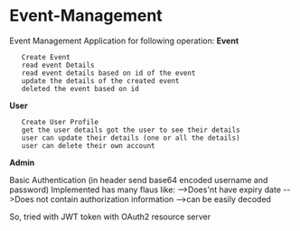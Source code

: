 # Event-Management
Event Management Application for following operation:
  **Event**

       Create Event
       read event Details
       read event details based on id of the event
       update the details of the created event
       deleted the event based on id

  **User**

       Create User Profile
       get the user details got the user to see their details
       user can update their details (one or all the details)
       user can delete their own account

  **Admin**


Basic Authentication (in header send base64 encoded username and password) Implemented has many flaus like: 
-->Does'nt have expiry date 
-->Does not contain authorization information
-->can be easily decoded

So, tried with JWT token with OAuth2 resource server


